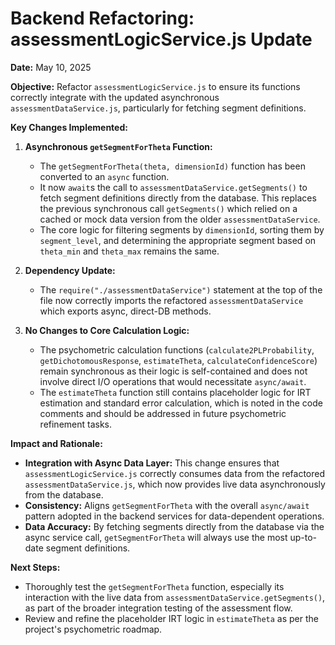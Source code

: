 # Backend Refactoring: assessmentLogicService.js Update

**Date:** May 10, 2025

**Objective:** Refactor `assessmentLogicService.js` to ensure its functions correctly integrate with the updated asynchronous `assessmentDataService.js`, particularly for fetching segment definitions.

**Key Changes Implemented:**

1.  **Asynchronous `getSegmentForTheta` Function:**
    *   The `getSegmentForTheta(theta, dimensionId)` function has been converted to an `async` function.
    *   It now `await`s the call to `assessmentDataService.getSegments()` to fetch segment definitions directly from the database. This replaces the previous synchronous call `getSegments()` which relied on a cached or mock data version from the older `assessmentDataService`.
    *   The core logic for filtering segments by `dimensionId`, sorting them by `segment_level`, and determining the appropriate segment based on `theta_min` and `theta_max` remains the same.

2.  **Dependency Update:**
    *   The `require("./assessmentDataService")` statement at the top of the file now correctly imports the refactored `assessmentDataService` which exports async, direct-DB methods.

3.  **No Changes to Core Calculation Logic:**
    *   The psychometric calculation functions (`calculate2PLProbability`, `getDichotomousResponse`, `estimateTheta`, `calculateConfidenceScore`) remain synchronous as their logic is self-contained and does not involve direct I/O operations that would necessitate `async/await`.
    *   The `estimateTheta` function still contains placeholder logic for IRT estimation and standard error calculation, which is noted in the code comments and should be addressed in future psychometric refinement tasks.

**Impact and Rationale:**

*   **Integration with Async Data Layer:** This change ensures that `assessmentLogicService.js` correctly consumes data from the refactored `assessmentDataService.js`, which now provides live data asynchronously from the database.
*   **Consistency:** Aligns `getSegmentForTheta` with the overall `async/await` pattern adopted in the backend services for data-dependent operations.
*   **Data Accuracy:** By fetching segments directly from the database via the async service call, `getSegmentForTheta` will always use the most up-to-date segment definitions.

**Next Steps:**

*   Thoroughly test the `getSegmentForTheta` function, especially its interaction with the live data from `assessmentDataService.getSegments()`, as part of the broader integration testing of the assessment flow.
*   Review and refine the placeholder IRT logic in `estimateTheta` as per the project's psychometric roadmap.

